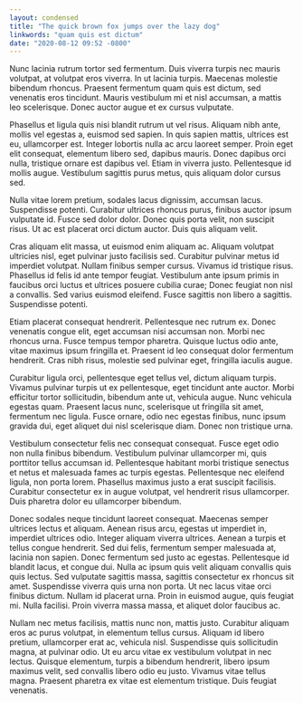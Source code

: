 ```yaml
---
layout: condensed
title: "The quick brown fox jumps over the lazy dog"
linkwords: "quam quis est dictum"
date: "2020-08-12 09:52 -0800"
---
```


Nunc lacinia rutrum tortor sed fermentum. Duis viverra turpis nec mauris volutpat, at volutpat eros viverra. In ut lacinia turpis. Maecenas molestie bibendum rhoncus. Praesent fermentum quam quis est dictum, sed venenatis eros tincidunt. Mauris vestibulum mi et nisl accumsan, a mattis leo scelerisque. Donec auctor augue et ex cursus vulputate.

Phasellus et ligula quis nisi blandit rutrum ut vel risus. Aliquam nibh ante, mollis vel egestas a, euismod sed sapien. In quis sapien mattis, ultrices est eu, ullamcorper est. Integer lobortis nulla ac arcu laoreet semper. Proin eget elit consequat, elementum libero sed, dapibus mauris. Donec dapibus orci nulla, tristique ornare est dapibus vel. Etiam in viverra justo. Pellentesque id mollis augue. Vestibulum sagittis purus metus, quis aliquam dolor cursus sed.

Nulla vitae lorem pretium, sodales lacus dignissim, accumsan lacus. Suspendisse potenti. Curabitur ultrices rhoncus purus, finibus auctor ipsum vulputate id. Fusce sed dolor dolor. Donec quis porta velit, non suscipit risus. Ut ac est placerat orci dictum auctor. Duis quis aliquam velit.

Cras aliquam elit massa, ut euismod enim aliquam ac. Aliquam volutpat ultricies nisl, eget pulvinar justo facilisis sed. Curabitur pulvinar metus id imperdiet volutpat. Nullam finibus semper cursus. Vivamus id tristique risus. Phasellus id felis id ante tempor feugiat. Vestibulum ante ipsum primis in faucibus orci luctus et ultrices posuere cubilia curae; Donec feugiat non nisl a convallis. Sed varius euismod eleifend. Fusce sagittis non libero a sagittis. Suspendisse potenti.

Etiam placerat consequat hendrerit. Pellentesque nec rutrum ex. Donec venenatis congue elit, eget accumsan nisi accumsan non. Morbi nec rhoncus urna. Fusce tempus tempor pharetra. Quisque luctus odio ante, vitae maximus ipsum fringilla et. Praesent id leo consequat dolor fermentum hendrerit. Cras nibh risus, molestie sed pulvinar eget, fringilla iaculis augue.

Curabitur ligula orci, pellentesque eget tellus vel, dictum aliquam turpis. Vivamus pulvinar turpis ut ex pellentesque, eget tincidunt ante auctor. Morbi efficitur tortor sollicitudin, bibendum ante ut, vehicula augue. Nunc vehicula egestas quam. Praesent lacus nunc, scelerisque ut fringilla sit amet, fermentum nec ligula. Fusce ornare, odio nec egestas finibus, nunc ipsum gravida dui, eget aliquet dui nisl scelerisque diam. Donec non tristique urna.

Vestibulum consectetur felis nec consequat consequat. Fusce eget odio non nulla finibus bibendum. Vestibulum pulvinar ullamcorper mi, quis porttitor tellus accumsan id. Pellentesque habitant morbi tristique senectus et netus et malesuada fames ac turpis egestas. Pellentesque nec eleifend ligula, non porta lorem. Phasellus maximus justo a erat suscipit facilisis. Curabitur consectetur ex in augue volutpat, vel hendrerit risus ullamcorper. Duis pharetra dolor eu ullamcorper bibendum.

Donec sodales neque tincidunt laoreet consequat. Maecenas semper ultrices lectus et aliquam. Aenean risus arcu, egestas ut imperdiet in, imperdiet ultrices odio. Integer aliquam viverra ultrices. Aenean a turpis et tellus congue hendrerit. Sed dui felis, fermentum semper malesuada at, lacinia non sapien. Donec fermentum sed justo ac egestas. Pellentesque id blandit lacus, et congue dui. Nulla ac ipsum quis velit aliquam convallis quis quis lectus. Sed vulputate sagittis massa, sagittis consectetur ex rhoncus sit amet. Suspendisse viverra quis urna non porta. Ut nec lacus vitae orci finibus dictum. Nullam id placerat urna. Proin in euismod augue, quis feugiat mi. Nulla facilisi. Proin viverra massa massa, et aliquet dolor faucibus ac.

Nullam nec metus facilisis, mattis nunc non, mattis justo. Curabitur aliquam eros ac purus volutpat, in elementum tellus cursus. Aliquam id libero pretium, ullamcorper erat ac, vehicula nisl. Suspendisse quis sollicitudin magna, at pulvinar odio. Ut eu arcu vitae ex vestibulum volutpat in nec lectus. Quisque elementum, turpis a bibendum hendrerit, libero ipsum maximus velit, sed convallis libero odio eu justo. Vivamus vitae tellus magna. Praesent pharetra ex vitae est elementum tristique. Duis feugiat venenatis.
